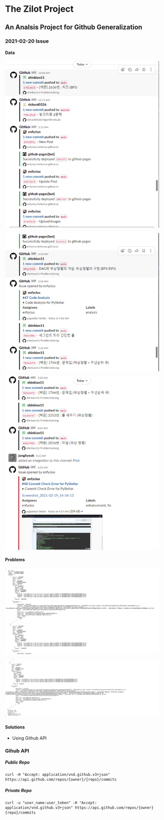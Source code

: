 # The Zilot Project

## An Analsis Project for Github Generalization

### 2021-02-20 Issue

#### Data

![Data](./assets/images/issue/today1.png)

![Data](./assets/images/issue/today2.png)

![Data](./assets/images/issue/today3.png)

#### Problems

![Problems](./assets/images/issue/api1.png)

![Problems](./assets/images/issue/api2.png)

#### Solutions

- Using Github API


### Gihub API

##### Public Repo

```shell
curl -H "Accept: application/vnd.github.v3+json" https://api.github.com/repos/{owner}/{repo}/commits
```

##### Private Repo

```shell
curl -u "user_name:user_token" -H "Accept: application/vnd.github.v3+json" https://api.github.com/repos/{owner}{repo}/commits
```